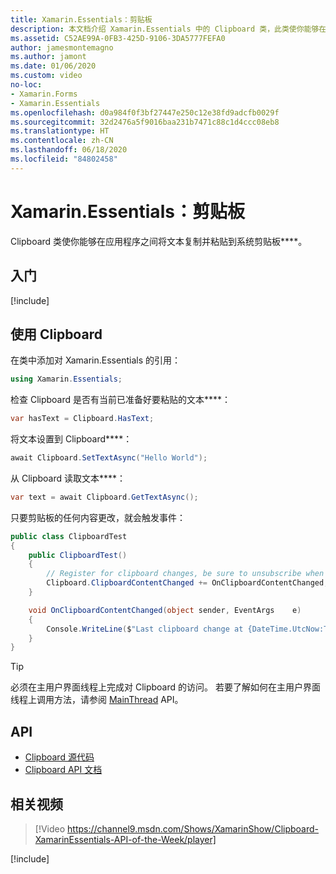 ```yaml
---
title: Xamarin.Essentials：剪贴板
description: 本文档介绍 Xamarin.Essentials 中的 Clipboard 类，此类使你能够在应用程序之间将文本复制并粘贴到系统剪贴板。
ms.assetid: C52AE99A-0FB3-425D-9106-3DA5777FEFA0
author: jamesmontemagno
ms.author: jamont
ms.date: 01/06/2020
ms.custom: video
no-loc:
- Xamarin.Forms
- Xamarin.Essentials
ms.openlocfilehash: d0a984f0f3bf27447e250c12e38fd9adcfb0029f
ms.sourcegitcommit: 32d2476a5f9016baa231b7471c88c1d4ccc08eb8
ms.translationtype: HT
ms.contentlocale: zh-CN
ms.lasthandoff: 06/18/2020
ms.locfileid: "84802458"
---
```

# <a name="xamarinessentials-clipboard"></a>Xamarin.Essentials：剪贴板

Clipboard 类使你能够在应用程序之间将文本复制并粘贴到系统剪贴板****。

## <a name="get-started"></a>入门

[!include[](~/essentials/includes/get-started.md)]

## <a name="using-clipboard"></a>使用 Clipboard

在类中添加对 Xamarin.Essentials 的引用：

```csharp
using Xamarin.Essentials;
```

检查 Clipboard 是否有当前已准备好要粘贴的文本****：

```csharp
var hasText = Clipboard.HasText;
```

将文本设置到 Clipboard****：

```csharp
await Clipboard.SetTextAsync("Hello World");
```

从 Clipboard 读取文本****：

```csharp
var text = await Clipboard.GetTextAsync();
```

只要剪贴板的任何内容更改，就会触发事件：

```csharp
public class ClipboardTest
{
    public ClipboardTest()
    {
        // Register for clipboard changes, be sure to unsubscribe when needed
        Clipboard.ClipboardContentChanged += OnClipboardContentChanged;
    }

    void OnClipboardContentChanged(object sender, EventArgs    e)
    {
        Console.WriteLine($"Last clipboard change at {DateTime.UtcNow:T}";);
    }
}
```

> [!TIP]
> 必须在主用户界面线程上完成对 Clipboard 的访问。 若要了解如何在主用户界面线程上调用方法，请参阅 [MainThread](~/essentials/main-thread.md) API。

## <a name="api"></a>API

- [Clipboard 源代码](https://github.com/xamarin/Essentials/tree/main/Xamarin.Essentials/Clipboard)
- [Clipboard API 文档](xref:Xamarin.Essentials.Clipboard)

## <a name="related-video"></a>相关视频

> [!Video https://channel9.msdn.com/Shows/XamarinShow/Clipboard-XamarinEssentials-API-of-the-Week/player]

[!include[](~/essentials/includes/xamarin-show-essentials.md)]
